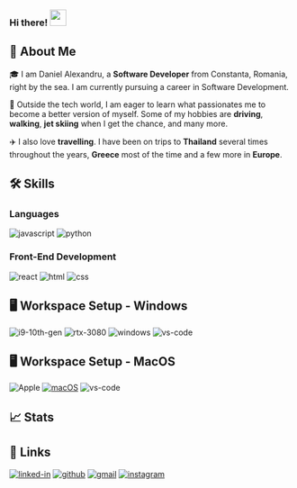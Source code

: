 ### Hi there! <img src="https://media.giphy.com/media/hvRJCLFzcasrR4ia7z/giphy.gif" width="29px" height="29px">

## 🚀 About Me

🎓 I am Daniel Alexandru, a **Software Developer** from Constanta, Romania, right by the sea. I am currently pursuing a career in Software Development.

🚗 Outside the tech world, I am eager to learn what passionates me to become a better version of myself. Some of my hobbies are **driving**, **walking**, **jet skiing** when I get the chance, and many more.

✈️ I also love **travelling**. I have been on trips to **Thailand** several times throughout the years, **Greece** most of the time and a few more in **Europe**.



## 🛠️ Skills

### Languages

![javascript](https://img.shields.io/badge/JavaScript-323330?style=for-the-badge&logo=javascript&logoColor=F7DF1E)
![python](https://img.shields.io/badge/Python-3776AB?style=for-the-badge&logo=python&logoColor=white)

### Front-End Development

![react](https://img.shields.io/badge/React-20232A?style=for-the-badge&logo=react&logoColor=61DAFB)
![html](https://img.shields.io/badge/HTML5-E34F26?style=for-the-badge&logo=html5&logoColor=white)
![css](https://img.shields.io/badge/CSS3-1572B6?style=for-the-badge&logo=css3&logoColor=white)

## 🖥️ Workspace Setup - Windows

![i9-10th-gen](https://img.shields.io/badge/Intel-Core_i9_10th-0071C5?style=for-the-badge&logo=intel&logoColor=white)
![rtx-3080](https://img.shields.io/badge/NVIDIA-RTX_3080-76B900?style=for-the-badge&logo=nvidia&logoColor=white)
![windows](https://img.shields.io/badge/Windows_10-0078D6?style=for-the-badge&logo=windows&logoColor=white)
![vs-code](https://img.shields.io/badge/VS_Code-007ACC?style=for-the-badge&logo=Visual-Studio-Code&logoColor=white)

## 🖥️ Workspace Setup - MacOS

![Apple](https://img.shields.io/badge/Apple-%23000000.svg?style=for-the-badge&logo=apple&logoColor=white)
[![macOS](https://img.shields.io/badge/macOS-000000?logo=macos&logoColor=F0F0F0)](#)
![vs-code](https://img.shields.io/badge/VS_Code-007ACC?style=for-the-badge&logo=Visual-Studio-Code&logoColor=white)

## 📈 Stats
<!--
<div align="center">
    <img src="https://github-profile-trophy.vercel.app/?username=ruppysuppy&row=1&column=6&margin-h=8&theme=darkhub&count_private=true&margin-w=15&no-frame=true" alt="profile trophies" />
    <br />
    <img src="https://github-readme-stats.vercel.app/api?username=ruppysuppy&show_icons=true&hide_border=true" alt="Tapajyoti Bose's GitHub Stats">
    <br />
    <img src="https://visitor-badge.laobi.icu/badge?page_id=ruppysuppy.ruppysuppy" alt="visitors">
</div>
-->

## 🔗 Links
<!-- 
[![portfolio](https://img.shields.io/badge/Portfolio-5340ff?style=for-the-badge&logo=Google-chrome&logoColor=white)](https://tapajyoti-bose.vercel.app/)
[![resume](https://img.shields.io/badge/Resume-4285F4?style=for-the-badge&logo=read-the-docs&logoColor=white)](https://firebasestorage.googleapis.com/v0/b/tapajyoti-bose.appspot.com/o/Tapajyoti%20Bose.pdf?alt=media&token=68b3f3e3-cf56-4666-b4fa-9897c80eec2e) -->
[![linked-in](https://img.shields.io/badge/Linked_In-0077B5?style=for-the-badge&logo=LinkedIn&logoColor=white)]([https://www.linkedin.com/in/tapajyoti-bose/](https://www.linkedin.com/in/daniel-alexandru-105712180/))
[![github](https://img.shields.io/badge/GitHub-000000?style=for-the-badge&logo=GitHub&logoColor=white)]([https://github.com/ruppysuppy](https://github.com/04lex))
[![gmail](https://img.shields.io/badge/Gmail-D14836?style=for-the-badge&logo=Gmail&logoColor=white)](mailto:aalexandrua62@gmail.com)
[![instagram](https://img.shields.io/badge/Instagram-E4405F?style=for-the-badge&logo=instagram&logoColor=white)](https://www.instagram.com/followbiko/)






<!--
**04lex/04lex** is a ✨ _special_ ✨ repository because its `README.md` (this file) appears on your GitHub profile.

Here are some ideas to get you started:

- 🔭 I’m currently working on ...
- 🌱 I’m currently learning ...
- 👯 I’m looking to collaborate on ...
- 🤔 I’m looking for help with ...
- 💬 Ask me about ...
- 📫 How to reach me: ...
- 😄 Pronouns: ...
- ⚡ Fun fact: ...
-->
